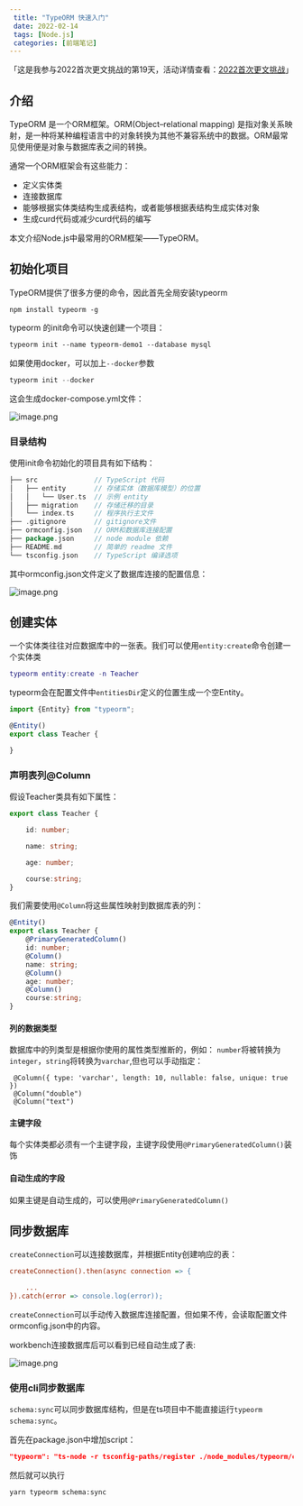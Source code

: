 ```yaml
---
 title: "TypeORM 快速入门"
 date: 2022-02-14
 tags: [Node.js]
 categories: [前端笔记]
---
```


「这是我参与2022首次更文挑战的第19天，活动详情查看：[2022首次更文挑战](https://juejin.cn/post/7052884569032392740 "https://juejin.cn/post/7052884569032392740")」

介绍
--

TypeORM 是一个ORM框架。ORM(Object–relational mapping) 是指对象关系映射，是一种将某种编程语言中的对象转换为其他不兼容系统中的数据。ORM最常见使用便是对象与数据库表之间的转换。

通常一个ORM框架会有这些能力：

*   定义实体类
*   连接数据库
*   能够根据实体类结构生成表结构，或者能够根据表结构生成实体对象
*   生成curd代码或减少curd代码的编写

本文介绍Node.js中最常用的ORM框架——TypeORM。

初始化项目
-----

TypeORM提供了很多方便的命令，因此首先全局安装typeorm

```
npm install typeorm -g
```

typeorm 的init命令可以快速创建一个项目：

```css
typeorm init --name typeorm-demo1 --database mysql
```

如果使用docker，可以加上`--docker`参数

```csharp
typeorm init --docker
```

这会生成docker-compose.yml文件：

![image.png](../imgs/3209f6a93a2248ca9199a589e075ee45.png)

### 目录结构

使用init命令初始化的项目具有如下结构：

```go
├── src              // TypeScript 代码
│   ├── entity       // 存储实体（数据库模型）的位置
│   │   └── User.ts  // 示例 entity
│   ├── migration    // 存储迁移的目录
│   └── index.ts     // 程序执行主文件
├── .gitignore       // gitignore文件
├── ormconfig.json   // ORM和数据库连接配置
├── package.json     // node module 依赖
├── README.md        // 简单的 readme 文件
└── tsconfig.json    // TypeScript 编译选项
```

其中ormconfig.json文件定义了数据库连接的配置信息：

![image.png](../imgs/f1f6b49c0a334c908a0b12e0c1066146.png)

创建实体
----

一个实体类往往对应数据库中的一张表。我们可以使用`entity:create`命令创建一个实体类

```lua
typeorm entity:create -n Teacher
```

typeorm会在配置文件中`entitiesDir`定义的位置生成一个空Entity。

```ts
import {Entity} from "typeorm";

@Entity()
export class Teacher {

}

```

### 声明表列@Column

假设Teacher类具有如下属性：

```typescript
export class Teacher {

    id: number;

    name: string;

    age: number;

    course:string;
}

```

我们需要使用`@Column`将这些属性映射到数据库表的列：

```ts
@Entity()
export class Teacher {
    @PrimaryGeneratedColumn()
    id: number;
    @Column()
    name: string;
    @Column()
    age: number;
    @Column()
    course:string;
}
```

#### 列的数据类型

数据库中的列类型是根据你使用的属性类型推断的，例如： `number`将被转换为`integer`，`string`将转换为`varchar`,但也可以手动指定：

```less
 @Column({ type: 'varchar', length: 10, nullable: false, unique: true })
 @Column("double")
 @Column("text")
```

#### 主键字段

每个实体类都必须有一个主键字段，主键字段使用`@PrimaryGeneratedColumn()`装饰

#### 自动生成的字段

如果主键是自动生成的，可以使用`@PrimaryGeneratedColumn()`

同步数据库
-----

`createConnection`可以连接数据库，并根据Entity创建响应的表：

```ini
createConnection().then(async connection => {

    ...
}).catch(error => console.log(error));
```

`createConnection`可以手动传入数据库连接配置，但如果不传，会读取配置文件ormconfig.json中的内容。

workbench连接数据库后可以看到已经自动生成了表:

![image.png](../imgs/0ed8b2854ce743ab80151ebbb15385ec.png)

### 使用cli同步数据库

`schema:sync`可以同步数据库结构，但是在ts项目中不能直接运行`typeorm schema:sync`。

首先在package.json中增加script：

```json
"typeorm": "ts-node -r tsconfig-paths/register ./node_modules/typeorm/cli.js"
```

然后就可以执行

```bash
yarn typeorm schema:sync
```